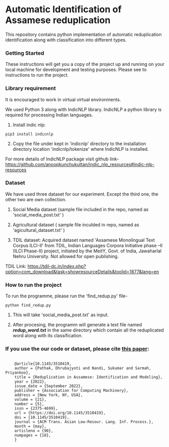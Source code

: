 # Automatic Identification of Assamese reduplication

This repository contains python implementation of automatic reduplication identification along with classification into different types.

### Getting Started

These instructions will get you a copy of the project up and running on your local machine for development and testing purposes. Please see to instructions to run the project.


### Library requirement

It is encouraged to work in virtual virtual environments.

We used Python 3 along with IndicNLP library. IndicNLP a python library is required for processing Indian languages. 

1) Install indic nlp: 

```
pip3 install indicnlp 

```
2) Copy the file under kept in 'indicnlp' directory to the installation directory location 'indicnlp/tokenize' where IndicNLP is installed.

For more details of IndicNLP package visit github link- https://github.com/anoopkunchukuttan/indic_nlp_resources#indic-nlp-resources

### Dataset

We have used three dataset for our experiment. Except the third one, the other two are own collection. 

1) Social Media dataset (sample file included in the repo, named as 'social_media_post.txt' )

2) Agricultural dataset ( sample file inculded in repo, named as 'agicultural_dataset.txt' )

3) TDIL dataset:  Acquired dataset named 'Assamese Monolingual Text Corpus ILCI-II' from TDIL, Indian Languages Corpora Initiative phase –II (ILCI Phase-II) project, initiated by the MeitY, Govt. of India, Jawaharlal Nehru University. Not allowed for open publishing.

TDIL Link: https://tdil-dc.in/index.php?option=com_download&task=showresourceDetails&toolid=1877&lang=en

### How to run the project

To run the programme, please run the 'find_redup.py' file-
```
python find_redup.py 
```
1) This will take 'social_media_post.txt' as input.

2) After procesing, the programm will generate a text file named  ***redup_word.txt*** in the same directory which contain all the reduplicated word along with its classification.

### If you use the our code or dataset, please cite [this paper](https://dl.acm.org/doi/10.1145/3510419): 

```

    @article{10.1145/3510419,
    author = {Pathak, Dhrubajyoti and Nandi, Sukumar and Sarmah, Priyankoo},
    title = {Reduplication in Assamese: Identification and Modeling},
    year = {2022},
    issue_date = {September 2022},
    publisher = {Association for Computing Machinery},
    address = {New York, NY, USA},
    volume = {21},
    number = {5},
    issn = {2375-4699},
    url = {https://doi.org/10.1145/3510419},
    doi = {10.1145/3510419},
    journal = {ACM Trans. Asian Low-Resour. Lang. Inf. Process.},
    month = {may},
    articleno = {90},
    numpages = {18},
    }  

```

